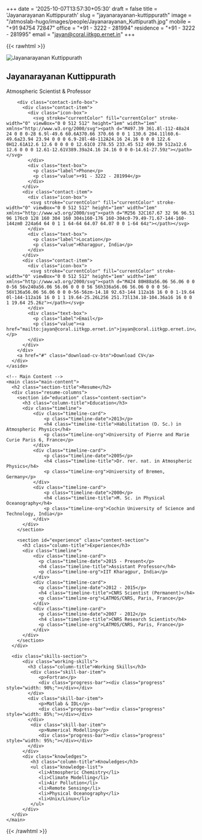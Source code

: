 +++
date = '2025-10-07T13:57:30+05:30'
draft = false
title = 'Jayanarayanan Kuttippurath'
slug = "jayanarayanan-kuttippurath"
image = "/atmoslab-hugo/images/people/Jayanarayanan_Kuttipurath.jpg"
mobile = "+91 94754 72847"
office = "+91 - 3222 - 281994"
residence = "+91 - 3222 - 281995"
email = "jayan@coral.iitkgp.ernet.in"
+++

{{< rawhtml >}}
<div class="jayan-portfolio-page">
  <div class="portfolio-container">
    <!-- Left Sidebar -->
    <aside class="sidebar">
      <div class="sidebar-content">
        <div class="profile-header">
          <img src="/atmoslab-hugo/images/people/Jayanarayanan_Kuttipurath.jpg" alt="Jayanarayanan Kuttippurath" class="profile-image">
          <h1 class="profile-name">Jayanarayanan Kuttippurath</h1>
          <p class="profile-title">Atmospheric Scientist & Professor</p>
        </div>

        <div class="contact-info-box">
          <div class="contact-item">
            <div class="icon-box">
              <svg stroke="currentColor" fill="currentColor" stroke-width="0" viewBox="0 0 512 512" height="1em" width="1em" xmlns="http://www.w3.org/2000/svg"><path d="M497.39 361.8l-112-48a24 24 0 0 0-28 6.9l-49.6 60.6A370.66 370.66 0 0 1 130.6 204.11l60.6-49.6a23.94 23.94 0 0 0 6.9-28l-48-112A24.16 24.16 0 0 0 122.6 0H12.61A12.6 12.6 0 0 0 0 12.61C0 278.55 233.45 512 499.39 512a12.6 12.6 0 0 0 12.61-12.61V389.39a24.16 24.16 0 0 0-14.61-27.59z"></path></svg>
            </div>
            <div class="text-box">
              <p class="label">Phone</p>
              <p class="value">+91 - 3222 - 281994</p>
            </div>
          </div>
          <div class="contact-item">
            <div class="icon-box">
             <svg stroke="currentColor" fill="currentColor" stroke-width="0" viewBox="0 0 512 512" height="1em" width="1em" xmlns="http://www.w3.org/2000/svg"><path d="M256 32C167.67 32 96 96.51 96 176c0 128 160 304 160 304s160-176 160-304c0-79.49-71.67-144-160-144zm0 224a64 64 0 1 1 64-64 64.07 64.07 0 0 1-64 64z"></path></svg>
            </div>
            <div class="text-box">
              <p class="label">Location</p>
              <p class="value">Kharagpur, India</p>
            </div>
          </div>
          <div class="contact-item">
            <div class="icon-box">
             <svg stroke="currentColor" fill="currentColor" stroke-width="0" viewBox="0 0 512 512" height="1em" width="1em" xmlns="http://www.w3.org/2000/svg"><path d="M424 80H88a56.06 56.06 0 0 0-56 56v240a56.06 56.06 0 0 0 56 56h336a56.06 56.06 0 0 0 56-56V136a56.06 56.06 0 0 0-56-56zm-14.18 92.63-144 112a16 16 0 0 1-19.64 0l-144-112a16 16 0 1 1 19.64-25.26L256 251.73l134.18-104.36a16 16 0 0 1 19.64 25.26z"></path></svg>
            </div>
            <div class="text-box">
              <p class="label">Email</p>
              <p class="value"><a href="mailto:jayan@coral.iitkgp.ernet.in">jayan@coral.iitkgp.ernet.in</a></p>
            </div>
          </div>
        </div>
        <a href="#" class="download-cv-btn">Download CV</a>
      </div>
    </aside>

    <!-- Main Content -->
    <main class="main-content">
      <h2 class="section-title">Resume</h2>
      <div class="resume-columns">
        <section id="education" class="content-section">
          <h3 class="column-title">Education</h3>
          <div class="timeline">
              <div class="timeline-card">
                  <p class="timeline-date">2013</p>
                  <h4 class="timeline-title">Habilitation (D. Sc.) in Atmospheric Physics</h4>
                  <p class="timeline-org">University of Pierre and Marie Curie Paris 6, France</p>
              </div>
              <div class="timeline-card">
                  <p class="timeline-date">2005</p>
                  <h4 class="timeline-title">Dr. rer. nat. in Atmospheric Physics</h4>
                  <p class="timeline-org">University of Bremen, Germany</p>
              </div>
              <div class="timeline-card">
                  <p class="timeline-date">2000</p>
                  <h4 class="timeline-title">M. Sc. in Physical Oceanography</h4>
                  <p class="timeline-org">Cochin University of Science and Technology, India</p>
              </div>
          </div>
        </section>

        <section id="experience" class="content-section">
          <h3 class="column-title">Experience</h3>
          <div class="timeline">
              <div class="timeline-card">
                <p class="timeline-date">2015 - Present</p>
                <h4 class="timeline-title">Assistant Professor</h4>
                <p class="timeline-org">IIT Kharagpur, India</p>
              </div>
              <div class="timeline-card">
                <p class="timeline-date">2012 - 2015</p>
                <h4 class="timeline-title">CNRS Scientist (Permanent)</h4>
                <p class="timeline-org">LATMOS/CNRS, Paris, France</p>
              </div>
              <div class="timeline-card">
                <p class="timeline-date">2007 - 2012</p>
                <h4 class="timeline-title">CNRS Research Scientist</h4>
                <p class="timeline-org">LATMOS/CNRS, Paris, France</p>
              </div>
          </div>
        </section>
      </div>

      <div class="skills-section">
          <div class="working-skills">
            <h3 class="column-title">Working Skills</h3>
             <div class="skill-bar-item">
                <p>Fortran</p>
                <div class="progress-bar"><div class="progress" style="width: 90%;"></div></div>
            </div>
            <div class="skill-bar-item">
                <p>Matlab & IDL</p>
                <div class="progress-bar"><div class="progress" style="width: 85%;"></div></div>
            </div>
             <div class="skill-bar-item">
                <p>Numerical Modelling</p>
                <div class="progress-bar"><div class="progress" style="width: 95%;"></div></div>
            </div>
          </div>
          <div class="knowledges">
             <h3 class="column-title">Knowledges</h3>
             <ul class="knowledge-list">
                <li>Atmospheric Chemistry</li>
                <li>Climate Modelling</li>
                <li>Air Pollution</li>
                <li>Remote Sensing</li>
                <li>Physical Oceanography</li>
                <li>Unix/Linux</li>
             </ul>
          </div>
      </div>
    </main>
  </div>
</div>
{{< /rawhtml >}}